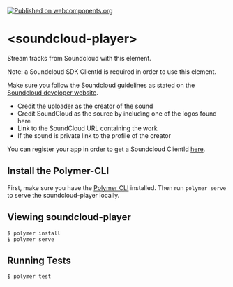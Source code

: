 [![Published on webcomponents.org](https://img.shields.io/badge/webcomponents.org-published-blue.svg)](https://www.webcomponents.org/element/maxmommersteeg/soundcloud-player)

# \<soundcloud-player\>

Stream tracks from Soundcloud with this element.

Note: a Soundcloud SDK ClientId is required in order to use this element.

Make sure you follow the Soundcloud guidelines as stated on the [Soundcloud developer website](https://developers.soundcloud.com/docs/api/guide#playing).
- Credit the uploader as the creator of the sound
- Credit SoundCloud as the source by including one of the logos found here
- Link to the SoundCloud URL containing the work
- If the sound is private link to the profile of the creator

You can register your app in order to get a Soundcloud ClientId [here](https://soundcloud.com/you/apps). 

## Install the Polymer-CLI

First, make sure you have the [Polymer CLI](https://www.npmjs.com/package/polymer-cli) installed. Then run `polymer serve` to serve the soundcloud-player locally.

## Viewing soundcloud-player

```
$ polymer install
$ polymer serve
```

## Running Tests

```
$ polymer test
```
